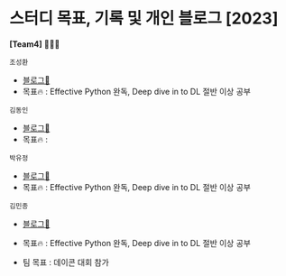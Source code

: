 # 스터디 목표, 기록 및 개인 블로그 [2023]  

  
__[Team4]__ 👨🏻‍💻 <br>
  
  `조성환`<br>
  - [블로그📑](https://rnrn213.github.io/)
  - 목표🔥 : Effective Python 완독, Deep dive in to DL 절반 이상 공부  <br>
  
  `김동인`<br>
  - [블로그📑]()
  - 목표🔥 :  <br>
  
  `박유정`<br>
  - [블로그📑](https://udadai.github.io/)
  - 목표🔥 : Effective Python 완독, Deep dive in to DL 절반 이상 공부 <br>
  
  `김민종`<br>
  - [블로그📑](https://velog.io/@koust6u)
  - 목표🔥 : Effective Python 완독, Deep dive in to DL 절반 이상 공부 
  
- 팀 목표 : 데이콘 대회 참가

